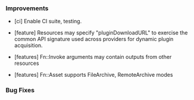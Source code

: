 ### Improvements

- [ci] Enable CI suite, testing.

- [feature] Resources may specify "pluginDownloadURL" to exercise the common API signature used
  across providers for dynamic plugin acquisition.
  
- [features] Fn::Invoke arguments may contain outputs from other resources

- [features] Fn::Asset supports FileArchive, RemoteArchive modes

### Bug Fixes
